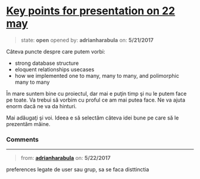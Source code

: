 # [Key points for presentation on 22 may](https://github.com/adrianharabula/condr/issues/112)

> state: **open** opened by: **adrianharabula** on: **5/21/2017**

Câteva puncte despre care putem vorbi:
- strong database structure
- eloquent relationships usecases
- how we implemented one to many, many to many, and polimorphic many to many

În mare suntem bine cu proiectul, dar mai e puţin timp şi nu le putem face pe toate. Va trebui să vorbim cu proful ce am mai putea face. Ne va ajuta enorm dacă ne va da hinturi.

Mai adăugaţi şi voi. Ideea e să selectăm câteva idei bune pe care să le prezentăm mâine.

### Comments

---
> from: [**adrianharabula**](https://github.com/adrianharabula/condr/issues/112#issuecomment-303061467) on: **5/22/2017**

preferences legate de user sau grup, sa se faca disttinctia
